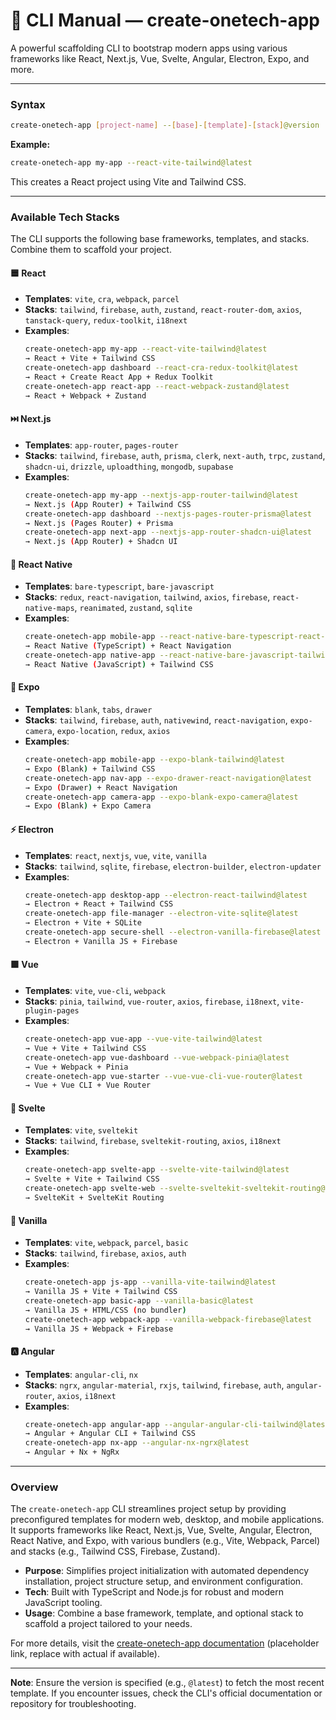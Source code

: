 # 📘 CLI Manual — create-onetech-app
A powerful scaffolding CLI to bootstrap modern apps using various frameworks like React, Next.js, Vue, Svelte, Angular, Electron, Expo, and more.

---

### Syntax
```bash
create-onetech-app [project-name] --[base]-[template]-[stack]@version
```

**Example:**
```bash
create-onetech-app my-app --react-vite-tailwind@latest
```

This creates a React project using Vite and Tailwind CSS.

---

### Available Tech Stacks
The CLI supports the following base frameworks, templates, and stacks. Combine them to scaffold your project.

#### 🟦 React
- **Templates**: `vite`, `cra`, `webpack`, `parcel`
- **Stacks**: `tailwind`, `firebase`, `auth`, `zustand`, `react-router-dom`, `axios`, `tanstack-query`, `redux-toolkit`, `i18next`
- **Examples**:
  ```bash
  create-onetech-app my-app --react-vite-tailwind@latest
  → React + Vite + Tailwind CSS
  create-onetech-app dashboard --react-cra-redux-toolkit@latest
  → React + Create React App + Redux Toolkit
  create-onetech-app react-app --react-webpack-zustand@latest
  → React + Webpack + Zustand
  ```

#### ⏭️ Next.js
- **Templates**: `app-router`, `pages-router`
- **Stacks**: `tailwind`, `firebase`, `auth`, `prisma`, `clerk`, `next-auth`, `trpc`, `zustand`, `shadcn-ui`, `drizzle`, `uploadthing`, `mongodb`, `supabase`
- **Examples**:
  ```bash
  create-onetech-app my-app --nextjs-app-router-tailwind@latest
  → Next.js (App Router) + Tailwind CSS
  create-onetech-app dashboard --nextjs-pages-router-prisma@latest
  → Next.js (Pages Router) + Prisma
  create-onetech-app next-app --nextjs-app-router-shadcn-ui@latest
  → Next.js (App Router) + Shadcn UI
  ```

#### 📱 React Native
- **Templates**: `bare-typescript`, `bare-javascript`
- **Stacks**: `redux`, `react-navigation`, `tailwind`, `axios`, `firebase`, `react-native-maps`, `reanimated`, `zustand`, `sqlite`
- **Examples**:
  ```bash
  create-onetech-app mobile-app --react-native-bare-typescript-react-navigation@latest
  → React Native (TypeScript) + React Navigation
  create-onetech-app native-app --react-native-bare-javascript-tailwind@latest
  → React Native (JavaScript) + Tailwind CSS
  ```

#### 📱 Expo
- **Templates**: `blank`, `tabs`, `drawer`
- **Stacks**: `tailwind`, `firebase`, `auth`, `nativewind`, `react-navigation`, `expo-camera`, `expo-location`, `redux`, `axios`
- **Examples**:
  ```bash
  create-onetech-app mobile-app --expo-blank-tailwind@latest
  → Expo (Blank) + Tailwind CSS
  create-onetech-app nav-app --expo-drawer-react-navigation@latest
  → Expo (Drawer) + React Navigation
  create-onetech-app camera-app --expo-blank-expo-camera@latest
  → Expo (Blank) + Expo Camera
  ```

#### ⚡ Electron
- **Templates**: `react`, `nextjs`, `vue`, `vite`, `vanilla`
- **Stacks**: `tailwind`, `sqlite`, `firebase`, `electron-builder`, `electron-updater`
- **Examples**:
  ```bash
  create-onetech-app desktop-app --electron-react-tailwind@latest
  → Electron + React + Tailwind CSS
  create-onetech-app file-manager --electron-vite-sqlite@latest
  → Electron + Vite + SQLite
  create-onetech-app secure-shell --electron-vanilla-firebase@latest
  → Electron + Vanilla JS + Firebase
  ```

#### 🟩 Vue
- **Templates**: `vite`, `vue-cli`, `webpack`
- **Stacks**: `pinia`, `tailwind`, `vue-router`, `axios`, `firebase`, `i18next`, `vite-plugin-pages`
- **Examples**:
  ```bash
  create-onetech-app vue-app --vue-vite-tailwind@latest
  → Vue + Vite + Tailwind CSS
  create-onetech-app vue-dashboard --vue-webpack-pinia@latest
  → Vue + Webpack + Pinia
  create-onetech-app vue-starter --vue-vue-cli-vue-router@latest
  → Vue + Vue CLI + Vue Router
  ```

#### 🧡 Svelte
- **Templates**: `vite`, `sveltekit`
- **Stacks**: `tailwind`, `firebase`, `sveltekit-routing`, `axios`, `i18next`
- **Examples**:
  ```bash
  create-onetech-app svelte-app --svelte-vite-tailwind@latest
  → Svelte + Vite + Tailwind CSS
  create-onetech-app svelte-web --svelte-sveltekit-sveltekit-routing@latest
  → SvelteKit + SvelteKit Routing
  ```

#### 🧊 Vanilla
- **Templates**: `vite`, `webpack`, `parcel`, `basic`
- **Stacks**: `tailwind`, `firebase`, `axios`, `auth`
- **Examples**:
  ```bash
  create-onetech-app js-app --vanilla-vite-tailwind@latest
  → Vanilla JS + Vite + Tailwind CSS
  create-onetech-app basic-app --vanilla-basic@latest
  → Vanilla JS + HTML/CSS (no bundler)
  create-onetech-app webpack-app --vanilla-webpack-firebase@latest
  → Vanilla JS + Webpack + Firebase
  ```

#### 🅰️ Angular
- **Templates**: `angular-cli`, `nx`
- **Stacks**: `ngrx`, `angular-material`, `rxjs`, `tailwind`, `firebase`, `auth`, `angular-router`, `axios`, `i18next`
- **Examples**:
  ```bash
  create-onetech-app angular-app --angular-angular-cli-tailwind@latest
  → Angular + Angular CLI + Tailwind CSS
  create-onetech-app nx-app --angular-nx-ngrx@latest
  → Angular + Nx + NgRx
  ```

---

### Overview
The `create-onetech-app` CLI streamlines project setup by providing preconfigured templates for modern web, desktop, and mobile applications. It supports frameworks like React, Next.js, Vue, Svelte, Angular, Electron, React Native, and Expo, with various bundlers (e.g., Vite, Webpack, Parcel) and stacks (e.g., Tailwind CSS, Firebase, Zustand).

- **Purpose**: Simplifies project initialization with automated dependency installation, project structure setup, and environment configuration.
- **Tech**: Built with TypeScript and Node.js for robust and modern JavaScript tooling.
- **Usage**: Combine a base framework, template, and optional stack to scaffold a project tailored to your needs.

For more details, visit the [create-onetech-app documentation](https://x.ai/create-onetech-app) (placeholder link, replace with actual if available).

---

**Note**: Ensure the version is specified (e.g., `@latest`) to fetch the most recent template. If you encounter issues, check the CLI's official documentation or repository for troubleshooting.